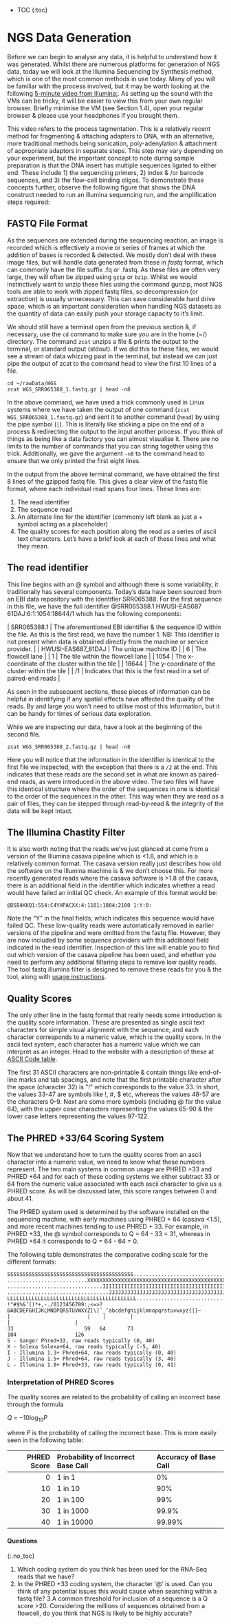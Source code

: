 * TOC
{:toc}

# NGS Data Generation

Before we can begin to analyse any data, it is helpful to understand how it was generated. Whilst there are numerous platforms for generation of NGS data, today we will look at the Illumina Sequencing by Synthesis method, which is one of the most common methods in use today.  Many of you will be familiar with the process involved, but it may be worth looking at the following [5-minute video from Illumina:](http://youtu.be/womKfikWlxM). As setting up the sound with the VMs can be tricky, it will be easier to view this from your own regular browser.  Briefly minimise the VM (see Section 1.4), open your regular browser & please use your headphones if you brought them.

This video refers to the process tagmentation.  This is a relatively recent method for fragmenting & attaching adapters to DNA, with an alternative, more traditional methods being sonication, poly-adenylation & attachment of appropriate adaptors in separate steps. This step may vary depending on your experiment, but the important concept to note during sample preparation is that the DNA insert has multiple sequences ligated to either end. These include 1) the sequencing primers, 2) index & /or barcode sequences, and 3) the flow-cell binding oligos. To demonstrate these concepts further, observe the following figure that shows the DNA construct needed to run an illumina sequencing run, and the amplification steps required:

## FASTQ File Format

As the sequences are extended during the sequencing reaction, an image is recorded which is effectively a movie or series of frames at which the addition of bases is recorded & detected.  We mostly don’t deal with these image files, but will handle data generated from these in *fastq* format, which can commonly have the file suffix .fq or .fastq. As these files are often very large, they will often be zipped using `gzip` or `bzip`.  Whilst we would instinctively want to unzip these files using the command gunzip, most NGS tools are able to work with zipped fastq files, so decompression (or extraction) is usually unnecessary.  This can save considerable hard drive space, which is an important consideration when handling NGS datasets as the quantity of data can easily push your storage capacity to it’s limit.

We should still have a terminal open from the previous section &, if necessary, use the `cd` command to make sure you are in the home (~/) directory.  The command `zcat` unzips a file & prints the output to the terminal, or standard output (stdout).  If we did this to these files, we would see a stream of data whizzing past in the terminal, but instead we can just pipe the output of zcat to the command head to view the first 10 lines of a file.

```
cd ~/rawData/WGS
zcat WGS_SRR065388_1.fastq.gz | head -n8
```

In the above command, we have used a trick commonly used in Linux systems where we have taken the output of one command (`zcat WGS_SRR065388_1.fastq.gz`) and sent it to another command (`head`) by using the pipe symbol (`|`). This is literally like sticking a pipe on the end of a process & redirecting the output to the input another process.  If you think of things as being like a data factory you can almost visualise it.  There are no limits to the number of commands that you can string together using this trick.  Additionally, we gave the argument `-n8` to the command head to ensure that we only printed the first eight lines.

In the output from the above terminal command, we have obtained the first 8 lines of the gzipped fastq file. This gives a clear view of the fastq file format, where each individual read spans four lines.  These lines are:

1. The read identifier
2. The sequence read
3. An alternate line for the identifier (commonly left blank as just a + symbol acting as a placeholder)
4. The quality scores for each position along the read as a series of ascii text characters. Let’s have a brief look at each of these lines and what they mean.

## The read identifier

This line begins with an @ symbol and although there is some variability, it traditionally has several components.  Today’s data have been sourced from an EBI data repository with the identifier SRR065388.  For the first sequence in this file, we have the full identifier @SRR065388.1 HWUSI-EAS687 61DAJ:6:1:1054:18644/1 which has the following components:

| SRR065388.1 | The aforementioned EBI identifier & the sequence ID within the file.  As this is the first read, we have the number 1.  NB: This identifier is not present when data is obtained directly from the machine or service provider. |
| HWUSI-EAS687_61DAJ | The unique machine ID |
| 6 | The flowcell lane |
| 1 | The tile within the flowcell lane |
| 1054 | The x-coordinate of the cluster within the tile |
| 18644 | The y-coordinate of the cluster within the tile |
| /1 | Indicates that this is the first read in a set of paired-end reads |

As seen in the subsequent sections, these pieces of information can be helpful in identifying if any spatial effects have affected the quality of the reads.  By and large you won’t need to utilise most of this information, but it can be handy for times of serious data exploration.

While we are inspecting our data, have a look at the beginning of the second file.

```
zcat WGS_SRR065388_2.fastq.gz | head -n8
```

Here you will notice that the information in the identifier is identical to the first file we inspected, with the exception that there is a `/2` at the end.  This indicates that these reads are the second set in what are known as paired-end reads, as were introduced in the above video.  The two files will have this identical structure where the order of the sequences in one is identical to the order of the sequences in the other.  This way when they are read as a pair of files, they can be stepped through read-by-read & the integrity of the data will be kept intact.

## The Illumina Chastity Filter

It is also worth noting that the reads we’ve just glanced at come from a version of the Illumina casava pipeline which is \<1.8, and which is a relatively common format.  The casava version really just describes how old the software on the Illumina machine is & we don’t choose this.  For more recently generated reads where the casava software is \>1.8 of the casava, there is an additional field in the identifier which indicates whether a read would have failed an initial QC check.  An example of this format would be:

`@D5B4KKQ1:554:C4YHPACXX:4:1101:1084:2100 1:Y:0:`

Note the “Y” in the final fields, which indicates this sequence would have failed QC. These low-quality reads were automatically removed in earlier versions of the pipeline and were omitted from the fastq file.  However, they are now included by some sequence providers with this additional field indicated in the read identifier.  Inspection of this line will enable you to find out which version of the casava pipeline has been used, and whether you need to perform any additional filtering steps to remove low quality reads. The tool fastq illumina filter is designed to remove these reads for you & the tool, along with [usage instructions](http://cancan.cshl.edu/labmembers/gordon/fastq_illumina_filter/).

## Quality Scores

The only other line in the fastq format that really needs some introduction is the quality score information. These  are  presented  as  single ascii text characters for simple visual alignment with the sequence, and each character corresponds to a numeric value, which is the quality score. In the ascii text system, each character has a numeric value which we can interpret as an integer. Head to the website with a description of these at [ASCII Code table](http://en.wikipedia.org/wiki/ASCII#ASCII_printable_code_chart).

The first 31 ASCII characters are non-printable & contain things like end-of-line marks and tab spacings, and note that the first printable character after the space (character 32) is "!"  which corresponds to the value 33.  In short, the values 33-47 are symbols like \!, \#, \$ etc, whereas the values 48-57 are the characters 0-9.  Next are some more symbols (including @ for the value 64), with the upper case characters representing the values 65-90 & the lower case letters representing the values 97-122.

## The PHRED +33/64 Scoring System

Now that we understand how to turn the quality scores from an ascii character into a numeric value, we need to know what these numbers represent.  The two main systems in common usage are PHRED +33 and PHRED +64 and for each of these coding systems we either subtract 33 or 64 from the numeric value associated with each ascii character to give us a PHRED score. As will be discussed later, this score ranges between 0 and about 41.

The PHRED system used is determined by the software installed on the sequencing machine, with early machines using PHRED + 64 (casava \<1.5), and more recent machines tending to use PHRED + 33.  For example, in PHRED +33, the @ symbol corresponds to Q = 64 - 33 = 31, whereas in PHRED +64 it corresponds to Q = 64 - 64 = 0.

The following table demonstrates the comparative coding scale for the different formats:

```
SSSSSSSSSSSSSSSSSSSSSSSSSSSSSSSSSSSSSSSSS.....................................................
..........................XXXXXXXXXXXXXXXXXXXXXXXXXXXXXXXXXXXXXXXXXXXXXX......................
...............................IIIIIIIIIIIIIIIIIIIIIIIIIIIIIIIIIIIIIIIII......................
.................................JJJJJJJJJJJJJJJJJJJJJJJJJJJJJJJJJJJJJJJ......................
LLLLLLLLLLLLLLLLLLLLLLLLLLLLLLLLLLLLLLLLLL....................................................
!"#$%&’()*+,-./0123456789:;<=>?@ABCDEFGHIJKLMNOPQRSTUVWXYZ[\]ˆ_‘abcdefghijklmnopqrstuvwxyz{|}~
|                         |    |        |                              |                     |
33                       59   64       73                             104                   126
S - Sanger Phred+33, raw reads typically (0, 40)
X - Solexa Solexa+64, raw reads typically (-5, 40)
I - Illumina 1.3+ Phred+64, raw reads typically (0, 40)
J - Illumina 1.5+ Phred+64, raw reads typically (3, 40)
L - Illumina 1.8+ Phred+33, raw reads typically (0, 41)
```

### Interpretation of PHRED Scores
The quality scores are related to the probability of calling an incorrect base through the
formula  

*Q =* −10log<sub>10</sub>*P*  

where *P* is the probability of calling the incorrect base.
This is more easily seen in the following table:

| PHRED Score | Probability of Incorrect Base Call | Accuracy of Base Call |
| -----------:|:---------------------------------- |:----------------------|
| 0           | 1 in 1          | 0%          |
| 10          | 1 in 10         | 90%         |
| 20          | 1 in 100        | 99%         |
| 30          | 1 in 1000       | 99.9%       |
| 40          | 1 in 10000      | 99.99%      |

#### Questions
{:.no_toc}

1. Which coding system do you think has been used for the RNA-Seq reads that we
have?
2. In the PHRED +33 coding system, the character ‘@’ is used. Can you think of any
potential issues this would cause when searching within a fastq file?
3.A common threshold for inclusion of a sequence is a Q score >20. Considering the
millions of sequences obtained from a flowcell, do you think that NGS is likely to be
highly accurate?
